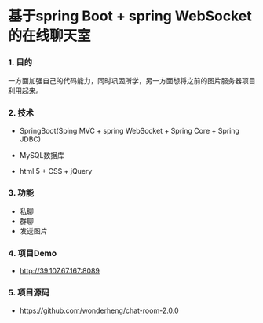 # 基于spring Boot + spring WebSocket的在线聊天室

### 1. 目的

一方面加强自己的代码能力，同时巩固所学，另一方面想将之前的图片服务器项目利用起来。

### 2. 技术

* SpringBoot(Sping MVC + spring WebSocket + Spring Core + Spring JDBC)

* MySQL数据库
* html 5 + CSS + jQuery

### 3. 功能

* 私聊
* 群聊
* 发送图片

### 4. 项目Demo

* http://39.107.67.167:8089

### 5. 项目源码

* https://github.com/wonderheng/chat-room-2.0.0
